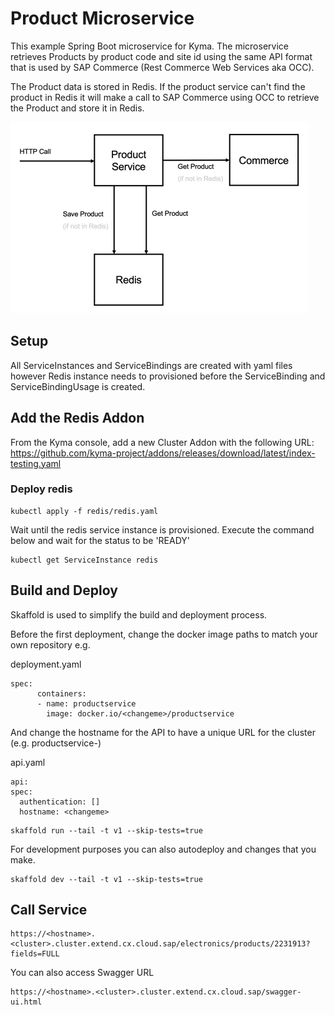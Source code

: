 # Product Microservice

This example Spring Boot microservice for Kyma. The microservice retrieves Products by product code and site id using the same API format that is used by SAP Commerce (Rest Commerce Web Services aka OCC).

The Product data is stored in Redis. If the product service can't find the product in Redis it will make a call to SAP Commerce using OCC to retrieve the Product and store it in Redis.

![Diagram](./productservice.png)

## Setup

All ServiceInstances and ServiceBindings are created with yaml files however Redis instance needs to provisioned before the ServiceBinding and ServiceBindingUsage is created.


## Add the Redis Addon

From the Kyma console, add a new Cluster Addon with the following URL: https://github.com/kyma-project/addons/releases/download/latest/index-testing.yaml
 

### Deploy redis

```
kubectl apply -f redis/redis.yaml
```

Wait until the redis service instance is provisioned. Execute the command below and wait for the status to be 'READY'

```
kubectl get ServiceInstance redis 
```

## Build and Deploy

Skaffold is used to simplify the build and deployment process. 

Before the first deployment, change the docker image paths to match your own repository e.g.

deployment.yaml
```
spec:
      containers:
      - name: productservice
        image: docker.io/<changeme>/productservice
```

And change the hostname for the API to have a unique URL for the cluster (e.g. productservice-<namespace>)

api.yaml
```
api:
spec:
  authentication: []
  hostname: <changeme>
```

```
skaffold run --tail -t v1 --skip-tests=true
```

For development purposes you can also autodeploy and changes that you make.

```
skaffold dev --tail -t v1 --skip-tests=true
```

## Call Service

```
https://<hostname>.<cluster>.cluster.extend.cx.cloud.sap/electronics/products/2231913?fields=FULL
```

You can also access Swagger URL

```
https://<hostname>.<cluster>.cluster.extend.cx.cloud.sap/swagger-ui.html
```



